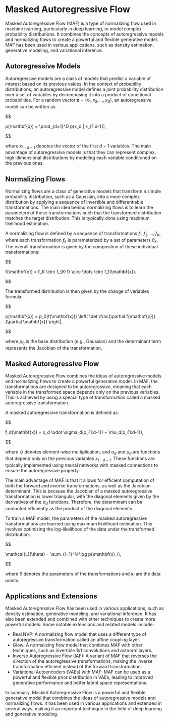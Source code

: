 # Masked Autoregressive Flow

Masked Autoregressive Flow (MAF) is a type of normalizing flow used in machine learning, particularly in deep learning, to model complex probability distributions. It combines the concepts of autoregressive models and normalizing flows to create a powerful and flexible generative model. MAF has been used in various applications, such as density estimation, generative modeling, and variational inference.

## Autoregressive Models

Autoregressive models are a class of models that predict a variable of interest based on its previous values. In the context of probability distributions, an autoregressive model defines a joint probability distribution over a set of variables by decomposing it into a product of conditional probabilities. For a random vector $\mathbf{x} = (x_1, x_2, \dots, x_D)$, an autoregressive model can be written as:


$$

p(\mathbf{x}) = \prod_{d=1}^D p(x_d | x_{1:d-1}),

$$


where $x_{1:d-1}$ denotes the vector of the first $d-1$ variables. The main advantage of autoregressive models is that they can represent complex, high-dimensional distributions by modeling each variable conditioned on the previous ones.

## Normalizing Flows

Normalizing flows are a class of generative models that transform a simple probability distribution, such as a Gaussian, into a more complex distribution by applying a sequence of invertible and differentiable transformations. The main idea behind normalizing flows is to learn the parameters of these transformations such that the transformed distribution matches the target distribution. This is typically done using maximum likelihood estimation.

A normalizing flow is defined by a sequence of transformations $f_1, f_2, \dots, f_K$, where each transformation $f_k$ is parameterized by a set of parameters $\theta_k$. The overall transformation is given by the composition of these individual transformations:


$$

f(\mathbf{x}) = f_K \circ f_{K-1} \circ \dots \circ f_1(\mathbf{x}).

$$


The transformed distribution is then given by the change of variables formula:


$$

p(\mathbf{x}) = p_0(f(\mathbf{x})) \left| \det \frac{\partial f(\mathbf{x})}{\partial \mathbf{x}} \right|,

$$


where $p_0$ is the base distribution (e.g., Gaussian) and the determinant term represents the Jacobian of the transformation.

## Masked Autoregressive Flow

Masked Autoregressive Flow combines the ideas of autoregressive models and normalizing flows to create a powerful generative model. In MAF, the transformations are designed to be autoregressive, meaning that each variable in the transformed space depends only on the previous variables. This is achieved by using a special type of transformation called a masked autoregressive transformation.

A masked autoregressive transformation is defined as:


$$

f_d(\mathbf{x}) = x_d \odot \sigma_d(x_{1:d-1}) + \mu_d(x_{1:d-1}),

$$


where $\odot$ denotes element-wise multiplication, and $\sigma_d$ and $\mu_d$ are functions that depend only on the previous variables $x_{1:d-1}$. These functions are typically implemented using neural networks with masked connections to ensure the autoregressive property.

The main advantage of MAF is that it allows for efficient computation of both the forward and inverse transformations, as well as the Jacobian determinant. This is because the Jacobian of a masked autoregressive transformation is lower triangular, with the diagonal elements given by the derivatives of the $\sigma_d$ functions. Therefore, the determinant can be computed efficiently as the product of the diagonal elements.

To train a MAF model, the parameters of the masked autoregressive transformations are learned using maximum likelihood estimation. This involves optimizing the log-likelihood of the data under the transformed distribution:


$$

\mathcal{L}(\theta) = \sum_{i=1}^N \log p(\mathbf{x}_i),

$$


where $\theta$ denotes the parameters of the transformations and $\mathbf{x}_i$ are the data points.

## Applications and Extensions

Masked Autoregressive Flow has been used in various applications, such as density estimation, generative modeling, and variational inference. It has also been extended and combined with other techniques to create more powerful models. Some notable extensions and related models include:

- Real NVP: A normalizing flow model that uses a different type of autoregressive transformation called an affine coupling layer.
- Glow: A normalizing flow model that combines MAF with other techniques, such as invertible 1x1 convolutions and actnorm layers.
- Inverse Autoregressive Flow (IAF): A variant of MAF that reverses the direction of the autoregressive transformations, making the inverse transformation efficient instead of the forward transformation.
- Variational Autoencoders (VAEs) with MAF: MAF can be used as a powerful and flexible prior distribution in VAEs, leading to improved generative performance and better latent space representations.

In summary, Masked Autoregressive Flow is a powerful and flexible generative model that combines the ideas of autoregressive models and normalizing flows. It has been used in various applications and extended in several ways, making it an important technique in the field of deep learning and generative modeling.
